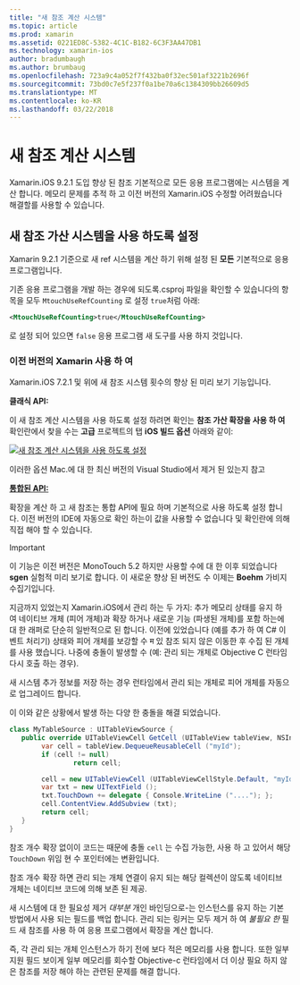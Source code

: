 ```yaml
---
title: "새 참조 계산 시스템"
ms.topic: article
ms.prod: xamarin
ms.assetid: 0221ED8C-5382-4C1C-B182-6C3F3AA47DB1
ms.technology: xamarin-ios
author: bradumbaugh
ms.author: brumbaug
ms.openlocfilehash: 723a9c4a052f7f432ba0f32ec501af3221b2696f
ms.sourcegitcommit: 73bd0c7e5f237f0a1be70a6c1384309bb26609d5
ms.translationtype: MT
ms.contentlocale: ko-KR
ms.lasthandoff: 03/22/2018
---
```

# <a name="new-reference-counting-system"></a>새 참조 계산 시스템

Xamarin.iOS 9.2.1 도입 향상 된 참조 기본적으로 모든 응용 프로그램에는 시스템을 계산 합니다. 메모리 문제를 추적 하 고 이전 버전의 Xamarin.iOS 수정할 어려웠습니다 해결할를 사용할 수 있습니다.

## <a name="enabling-the-new-reference-counting-system"></a>새 참조 가산 시스템을 사용 하도록 설정

Xamarin 9.2.1 기준으로 새 ref 시스템을 계산 하기 위해 설정 된 **모든** 기본적으로 응용 프로그램입니다.

기존 응용 프로그램을 개발 하는 경우에 되도록.csproj 파일을 확인할 수 있습니다의 항목을 모두 `MtouchUseRefCounting` 로 설정 `true`처럼 아래:

```xml
<MtouchUseRefCounting>true</MtouchUseRefCounting>
```

로 설정 되어 있으면 `false` 응용 프로그램 새 도구를 사용 하지 것입니다.

### <a name="using-older-versions-of-xamarin"></a>이전 버전의 Xamarin 사용 하 여

Xamarin.iOS 7.2.1 및 위에 새 참조 시스템 횟수의 향상 된 미리 보기 기능입니다.

**클래식 API:**

이 새 참조 계산 시스템을 사용 하도록 설정 하려면 확인는 **참조 가산 확장을 사용 하 여** 확인란에서 찾을 수는 **고급** 프로젝트의 탭 **iOS 빌드 옵션** 아래와 같이: 

[![](newrefcount-images/image1.png "새 참조 계산 시스템을 사용 하도록 설정")](newrefcount-images/image1.png#lightbox)

이러한 옵션 Mac.에 대 한 최신 버전의 Visual Studio에서 제거 된 있는지 참고

 **[통합된 API:](~/cross-platform/macios/unified/index.md)**

 확장을 계산 하 고 새 참조는 통합 API에 필요 하며 기본적으로 사용 하도록 설정 합니다. 이전 버전의 IDE에 자동으로 확인 하는이 값을 사용할 수 없습니다 및 확인란에 의해 직접 해야 할 수 있습니다.

    
> [!IMPORTANT]
> 이 기능은 이전 버전은 MonoTouch 5.2 하지만 사용할 수에 대 한 이후 되었습니다 **sgen** 실험적 미리 보기로 합니다. 이 새로운 향상 된 버전도 수 이제는 **Boehm** 가비지 수집기입니다.


지금까지 있었는지 Xamarin.iOS에서 관리 하는 두 가지: 추가 메모리 상태를 유지 하 여 네이티브 개체 (피어 개체)과 확장 하거나 새로운 기능 (파생된 개체)를 포함 하는에 대 한 래퍼로 단순히 일반적으로 된 합니다. 이전에 있었습니다 (예를 추가 하 여 C# 이벤트 처리기) 상태와 피어 개체를 보강할 수 म 있 참조 되지 않은 이동한 후 수집 된 개체를 사용 했습니다. 나중에 충돌이 발생할 수 (예: 관리 되는 개체로 Objective C 런타임 다시 호출 하는 경우).

새 시스템 추가 정보를 저장 하는 경우 런타임에서 관리 되는 개체로 피어 개체를 자동으로 업그레이드 합니다.

이 이와 같은 상황에서 발생 하는 다양 한 충돌을 해결 되었습니다.

```csharp
class MyTableSource : UITableViewSource {
   public override UITableViewCell GetCell (UITableView tableView, NSIndexPath indexPath) {
        var cell = tableView.DequeueReusableCell ("myId");
        if (cell != null)
                return cell;

        cell = new UITableViewCell (UITableViewCellStyle.Default, "myId");
        var txt = new UITextField ();
        txt.TouchDown += delegate { Console.WriteLine ("...."); };
        cell.ContentView.AddSubview (txt);
        return cell;
   }
}
```

참조 개수 확장 없이이 코드는 때문에 충돌 `cell` 는 수집 가능한, 사용 하 고 있어서 해당 `TouchDown` 위임 현 수 포인터에는 변환입니다.

참조 개수 확장 하면 관리 되는 개체 연결이 유지 되는 해당 컬렉션이 않도록 네이티브 개체는 네이티브 코드에 의해 보존 된 제공.

새 시스템에 대 한 필요성 제거 *대부분* 개인 바인딩으로-는 인스턴스를 유지 하는 기본 방법에서 사용 되는 필드를 백업 합니다. 관리 되는 링커는 모두 제거 하 여 *불필요 한* 필드 새 참조를 사용 하 여 응용 프로그램에서 확장을 계산 합니다.

즉, 각 관리 되는 개체 인스턴스가 하기 전에 보다 적은 메모리를 사용 합니다. 또한 일부 지원 필드 보이게 일부 메모리를 회수할 Objective-c 런타임에서 더 이상 필요 하지 않은 참조를 저장 해야 하는 관련된 문제를 해결 합니다.
